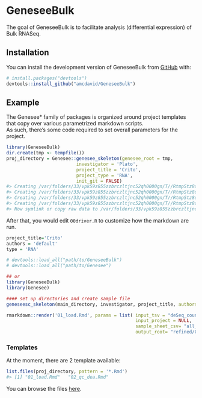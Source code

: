 
<!-- README.md is generated from README.Rmd. Please edit that file -->

# GeneseeBulk

<!-- badges: start -->
<!-- badges: end -->

The goal of GeneseeBulk is to facilitate analysis (differential
expression) of Bulk RNASeq.

## Installation

You can install the development version of GeneseeBulk from
[GitHub](https://github.com/) with:

``` r
# install.packages("devtools")
devtools::install_github("amcdavid/GeneseeBulk")
```

## Example

The Genesee\* family of packages is organized around project templates
that copy over various parametrized markdown scripts.  
As such, there’s some code required to set overall parameters for the
project.

``` r
library(GeneseeBulk)
dir.create(tmp <- tempfile())
proj_directory = Genesee::genesee_skeleton(genesee_root = tmp,
                          investigator = 'Plato', 
                          project_title = 'Crito',
                          project_type = 'RNA',
                          init_git = FALSE)
#> Creating /var/folders/33/vpk59z855zzbrczltjnc52qh0000gn/T//RtmpStz8dl/file807925494e3f/Plato
#> Creating /var/folders/33/vpk59z855zzbrczltjnc52qh0000gn/T//RtmpStz8dl/file807925494e3f/Plato/Crito
#> Creating /var/folders/33/vpk59z855zzbrczltjnc52qh0000gn/T//RtmpStz8dl/file807925494e3f/Plato/Crito/rawdata
#> Creating /var/folders/33/vpk59z855zzbrczltjnc52qh0000gn/T//RtmpStz8dl/file807925494e3f/Plato/Crito/refined
#> Now symlink or copy raw data to /var/folders/33/vpk59z855zzbrczltjnc52qh0000gn/T//RtmpStz8dl/file807925494e3f/Plato/Crito/rawdata and run make_sample_sheet.
```

After that, you would edit `00driver.R` to customize how the markdown
are run.

``` r
project_title='Crito'
authors = 'default'
type = 'RNA'

# devtools::load_all("path/to/GeneseeBulk")
# devtools::load_all("path/to/Genesee")

## or
library(GeneseeBulk)
library(Genesee)

#### set up directories and create sample file
geneseesc_skeleton(main_directory, investigator, project_title, authors = authors, project_type = type)

rmarkdown::render('01_load.Rmd', params = list( input_tsv = "deSeq_counts.txt",
                                                input_project = NULL,
                                                sample_sheet_csv= "all_samples_file.csv",
                                                output_root= "refined/01load"),  output_dir = 'reports')
```

### Templates

At the moment, there are 2 template available:

``` r
list.files(proj_directory, pattern = '*.Rmd')
#> [1] "01_load.Rmd"   "02_qc_dea.Rmd"
```

You can browse the files [here](inst/RNA_markdown).
